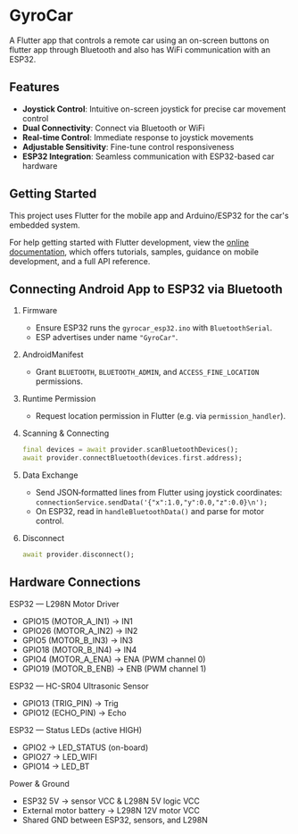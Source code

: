# GyroCar

A Flutter app that controls a remote car using an on-screen buttons on flutter app through Bluetooth and also has WiFi communication with an ESP32.

## Features

- **Joystick Control**: Intuitive on-screen joystick for precise car movement control
- **Dual Connectivity**: Connect via Bluetooth or WiFi
- **Real-time Control**: Immediate response to joystick movements
- **Adjustable Sensitivity**: Fine-tune control responsiveness
- **ESP32 Integration**: Seamless communication with ESP32-based car hardware

## Getting Started

This project uses Flutter for the mobile app and Arduino/ESP32 for the car's embedded system.

For help getting started with Flutter development, view the
[online documentation](https://docs.flutter.dev/), which offers tutorials,
samples, guidance on mobile development, and a full API reference.

## Connecting Android App to ESP32 via Bluetooth

1. Firmware
   - Ensure ESP32 runs the `gyrocar_esp32.ino` with `BluetoothSerial`.
   - ESP advertises under name `"GyroCar"`.

2. AndroidManifest
   - Grant `BLUETOOTH`, `BLUETOOTH_ADMIN`, and `ACCESS_FINE_LOCATION` permissions.

3. Runtime Permission
   - Request location permission in Flutter (e.g. via `permission_handler`).

4. Scanning & Connecting

   ```dart
   final devices = await provider.scanBluetoothDevices();
   await provider.connectBluetooth(devices.first.address);
   ```

5. Data Exchange
   - Send JSON‐formatted lines from Flutter using joystick coordinates:
     `connectionService.sendData('{"x":1.0,"y":0.0,"z":0.0}\n');`
   - On ESP32, read in `handleBluetoothData()` and parse for motor control.

6. Disconnect

   ```dart
   await provider.disconnect();
   ```

## Hardware Connections

ESP32  —  L298N Motor Driver
- GPIO15 (MOTOR_A_IN1) → IN1
- GPIO26 (MOTOR_A_IN2) → IN2
- GPIO5  (MOTOR_B_IN3) → IN3
- GPIO18 (MOTOR_B_IN4) → IN4
- GPIO4  (MOTOR_A_ENA) → ENA (PWM channel 0)
- GPIO19 (MOTOR_B_ENB) → ENB (PWM channel 1)

ESP32  —  HC-SR04 Ultrasonic Sensor
- GPIO13 (TRIG_PIN) → Trig
- GPIO12 (ECHO_PIN) → Echo

ESP32  —  Status LEDs (active HIGH)
- GPIO2  → LED_STATUS (on-board)
- GPIO27 → LED_WIFI
- GPIO14 → LED_BT

Power & Ground
- ESP32 5V → sensor VCC & L298N 5V logic VCC
- External motor battery → L298N 12V motor VCC
- Shared GND between ESP32, sensors, and L298N
